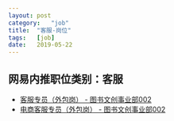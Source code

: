 ```yaml
---
layout:	post
category:	"job"
title:	"客服-岗位"
tags:	[job]
date:	2019-05-22
---
```

## 网易内推职位类别：客服
- [客服专员（外包岗） - 图书文创事业部002](http://mobile.bole.netease.com/bole/boleDetail?id=16216&employeeId=346f03c3cda5f04c&key=all)
- [电商客服专员（外包岗） - 图书文创事业部002](http://mobile.bole.netease.com/bole/boleDetail?id=16215&employeeId=346f03c3cda5f04c&key=all)
